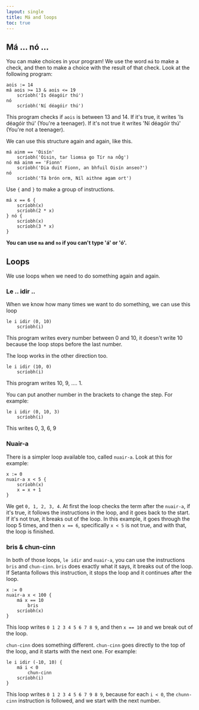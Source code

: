 ```yaml
---
layout: single
title: Má and loops
toc: true
---
```

## Má ... nó ...

You can make choices in your program! We use the word `má` to make a check, and then to make a choice with the result of that check. Look at the following program:

```
aois := 14
má aois >= 13 & aois <= 19
    scríobh('Is déagóir thú')
nó
    scríobh('Ní déagóir thú')
```

This program checks if `aois` is between 13 and 14. If it's true, it writes 'Is déagóir thú' (You're a teenager). If it's not true it writes 'Ní déagóir thú' (You're not a teenager).

We can use this structure again and again, like this.

```
má ainm == 'Oisín'
    scríobh('Oisin, tar liomsa go Tír na nÓg')
nó má ainm == 'Fionn'
    scríobh('Dia duit Fionn, an bhfuil Oisín anseo?')
nó
    scríobh('Tá brón orm, Níl aithne agam ort')
```

Use `{` and `}` to make a group of instructions.

```
má x == 6 {
    scríobh(x)
    scríobh(2 * x)
} nó {
    scríobh(x)
    scríobh(3 * x)
}
```

**You can use `ma` and `no` if you can't type 'á' or 'ó'.**

## Loops

We use loops when we need to do something again and again.

### Le .. idir ..

When we know how many times we want to do something, we can use this loop

```
le i idir (0, 10)
    scríobh(i)
```

This program writes every number between 0 and 10, it doesn't write 10 because the loop stops before the last number.

The loop works in the other direction too.

```
le i idir (10, 0)
    scríobh(i)
```

This program writes 10, 9, .... 1.

You can put another number in the brackets to change the step. For example:

```
le i idir (0, 10, 3)
    scríobh(i)
```

This writes 0, 3, 6, 9

### Nuair-a

There is a simpler loop available too, called `nuair-a`. Look at this for example:

```
x := 0
nuair-a x < 5 {
    scríobh(x)
    x = x + 1
}
```

We get `0, 1, 2, 3, 4`. At first the loop checks the term after the `nuair-a`, if it's true, it follows the instructions in the loop, and it goes back to the start. If it's not true, it breaks out of the loop. In this example, it goes through the loop 5 times, and then `x == 6`, specifically `x < 5` is not true, and with that, the loop is finished.

### bris & chun-cinn

In both of those loops, `le idir` and `nuair-a`, you can use the instructions `bris` and `chun-cinn`. `bris` does exactly what it says, it breaks out of the loop. If Setanta follows this instruction, it stops the loop and it continues after the loop.

```
x := 0
nuair-a x < 100 {
    má x == 10
        bris
    scríobh(x)
}
```
This loop writes `0 1 2 3 4 5 6 7 8 9`, and then `x == 10` and we break out of the loop.

`chun-cinn` does something different. `chun-cinn` goes directly to the top of the loop, and it starts with the next one. For example:

```
le i idir (-10, 10) {
    má i < 0
        chun-cinn
    scríobh(i)
}
```

This loop writes `0 1 2 3 4 5 6 7 9 8 9`, because for each `i < 0`, the `chunn-cinn` instruction is followed, and we start with the next number.
